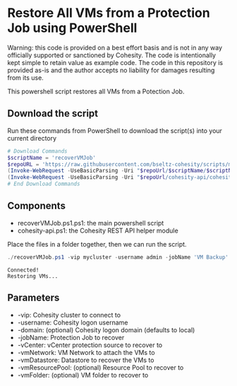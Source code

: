 # Restore All VMs from a Protection Job using PowerShell

Warning: this code is provided on a best effort basis and is not in any way officially supported or sanctioned by Cohesity. The code is intentionally kept simple to retain value as example code. The code in this repository is provided as-is and the author accepts no liability for damages resulting from its use.

This powershell script restores all VMs from a Potection Job.

## Download the script

Run these commands from PowerShell to download the script(s) into your current directory

```powershell
# Download Commands
$scriptName = 'recoverVMJob'
$repoURL = 'https://raw.githubusercontent.com/bseltz-cohesity/scripts/master/powershell'
(Invoke-WebRequest -UseBasicParsing -Uri "$repoUrl/$scriptName/$scriptName.ps1").content | Out-File "$scriptName.ps1"; (Get-Content "$scriptName.ps1") | Set-Content "$scriptName.ps1"
(Invoke-WebRequest -UseBasicParsing -Uri "$repoUrl/cohesity-api/cohesity-api.ps1").content | Out-File cohesity-api.ps1; (Get-Content cohesity-api.ps1) | Set-Content cohesity-api.ps1
# End Download Commands
```

## Components

* recoverVMJob.ps1.ps1: the main powershell script
* cohesity-api.ps1: the Cohesity REST API helper module

Place the files in a folder together, then we can run the script.

```powershell
./recoverVMJob.ps1 -vip mycluster -username admin -jobName 'VM Backup' -vCenter vCenter1.mydomain.net -vmNetwork 'VM Network' -vmDatastore datastore1 -vmResourcePool pool1 -vmFolder myfolder
```

```text
Connected!
Restoring VMs...
```

## Parameters

* -vip: Cohesity cluster to connect to
* -username: Cohesity logon username
* -domain: (optional) Cohesity logon domain (defaults to local)
* -jobName: Protection Job to recover
* -vCenter: vCenter protection source to recover to
* -vmNetwork: VM Network to attach the VMs to
* -vmDatastore: Datastore to recover the VMs to
* -vmResourcePool: (optional) Resource Pool to recover to
* -vmFolder: (optional) VM folder to recover to
